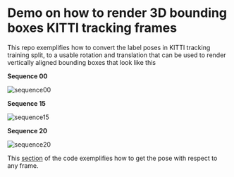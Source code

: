 # Demo on how to render 3D bounding boxes KITTI tracking frames

This repo exemplifies how to convert the label poses in KITTI tracking training split, to a usable rotation and translation that can be used to render vertically aligned bounding boxes that look like this

**Sequence 00**

![sequence00](/assets/train-0000.gif)

**Sequence 15**

![sequence15](/assets/train-0015.gif)

**Sequence 20**

![sequence20](/assets/train-0020.gif)

This [section](/render_kitti_tracking_3d_bbox.py#L66) of the code exemplifies how to get the pose with respect to any frame.
